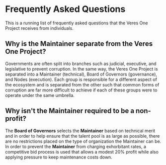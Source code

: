 # Frequently Asked Questions

This is a running list of frequently asked questions that the Veres One Project
receives from individuals.

## Why is the Maintainer separate from the Veres One Project?

Governments are often split into branches such as judicial, executive, and
legislative to prevent corruption. In the same way, the Veres One Project is
separated into a Maintainer (technical), Board of Governors (governance),
and Nodes (execution). Each group is responsible for a different aspect of the
ecosystem and is separated from the other such that common forms of corruption
are far more difficult to achieve if each of these groups were to operate under
the same umbrella.

## Why isn't the Maintainer required to be a non-profit?

The **Board of Governors** selects the **Maintainer** based on technical
merit and in order to help ensure that the talent pool is as large as possible,
there are no restrictions placed on the type of organization the Maintainer
can be. In order to prevent the **Maintainer** from charging exhorbitant rates,
a competitive bid process is used that allows a modest 20% profit while also
applying pressure to keep maintenance costs down.

